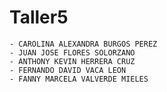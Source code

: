 # Taller5



    - CAROLINA ALEXANDRA BURGOS PEREZ
    - JUAN JOSE FLORES SOLORZANO
    - ANTHONY KEVIN HERRERA CRUZ
    - FERNANDO DAVID VACA LEON
    - FANNY MARCELA VALVERDE MIELES
